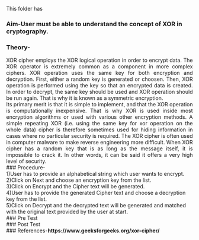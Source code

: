 This folder has <br>
### Aim-User must be able to understand the concept of XOR in cryptography.<br>
### Theory-<br>
<div align="justify">XOR cipher employs the XOR logical operation in order to encrypt data. The XOR operator is extremely common as a component in more complex ciphers. XOR operation uses the same key for both encryption and decryption. First, either a random key is generated or choosen. Then, XOR operation is performed using the key so that an encrypted data is created. In order to decrypt, the same key should be used and XOR operation should be run again. That is why it is known as a symmetric encryption.<br>
Its primary merit is that it is simple to implement, and that the XOR operation is computationally inexpensive. That is why XOR is used inside most encryption algorithms or used with various other encryption methods. A simple repeating XOR (i.e. using the same key for xor operation on the whole data) cipher is therefore sometimes used for hiding information in cases where no particular security is required. The XOR cipher is often used in computer malware to make reverse engineering more difficult. When XOR cipher has a random key that is as long as the message itself, it is impossible to crack it. In other words, it can be said it offers a very high level of security.</div>
### Procedure-<br>
1)User has to provide an alphabetical string which user wants to encrypt.<br>
2)Click on Next and choose an encryption key from the list.<br>
3)Click on Encrypt and the Cipher text will be generated.<br>
4)User has to provide the generated Cipher text and choose a decryption key from the list.<br>
5)Click on Decrypt and the decrypted text will be generated and matched with the original text provided by the user at start.<br>
### Pre Test</br>
### Post Test</br>
### References-<b>https://www.geeksforgeeks.org/xor-cipher/

